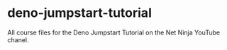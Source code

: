 # deno-jumpstart-tutorial
All course files for the Deno Jumpstart Tutorial on the Net Ninja YouTube chanel.
